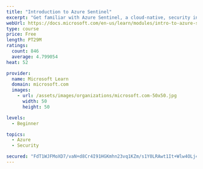 ```yaml
---
title: "Introduction to Azure Sentinel"
excerpt: "Get familiar with Azure Sentinel, a cloud-native, security information and event management (SIEM) service."
webUrl: https://docs.microsoft.com/en-us/learn/modules/intro-to-azure-sentinel/
type: course
price: Free
length: PT29M
ratings:
  count: 846
  average: 4.799054
heat: 52

provider:
  name: Microsoft Learn
  domain: microsoft.com
  images:
    - url: /assets/images/organizations/microsoft.com-50x50.jpg
      width: 50
      height: 50

levels:
  - Beginner

topics:
  - Azure
  - Security

secured: "FdT1WJFMoXD7/vaN+d8Cr4I91HGKmhn23vq1KZm/s1Y0LRAwt1It+Wlw4OLj4MiJAbIx/fenZyYfkDJf2RTWMhvP/02I5aDq1CXj6S0RyAVYTsqEeu7Q3AB2F21Fmiqh4DScqKqSvpcG+EofxwJ+VE5y6paokLEc00mtxA6VFAavQPwDV7Iw4K3ryEzD9LzgYOo6iFz19nSxQnvjz1y+6o7rxLCL1GEIXyVFGpILgA38YfOdDUbyK06SZ0abTnHXPOFlfNY9oYB6bH7PHVLk4UgK4t72O0PNazm3liDm+tZLLAHtIOMVcfKEfopOogesn1KPGl/7L0mcUliSvtjnmqkgELEUXeon386HP0yLNcGLnup3m0d6RBH3UAJJMG7bpI5zpI7UDyCp4Hb0QAsH/1SeikxMfe4VCJA+C5WA+ss=;cmlKndBlnIuQuvKKNxOU/Q=="
---
```


